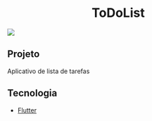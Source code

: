 <h1 align="center">ToDoList</h1>
<img src="https://user-images.githubusercontent.com/53982668/120875691-7d639d00-c583-11eb-8fa7-d791f542ac0e.png">

<h2>Projeto</h2>
 <p>Aplicativo de lista de tarefas</p>

<h2>Tecnologia</h2>
<ul>
 <li><a href="https://flutter.dev/?gclid=CjwKCAiAgc-ABhA7EiwAjev-jycitPrPlfK05OttRV0aZRDd4n_TNxhfP4pkYVhR-myKnkl3W_77YhoCu2gQAvD_BwE&gclsrc=aw.ds">Flutter</a></li>
</ul>
